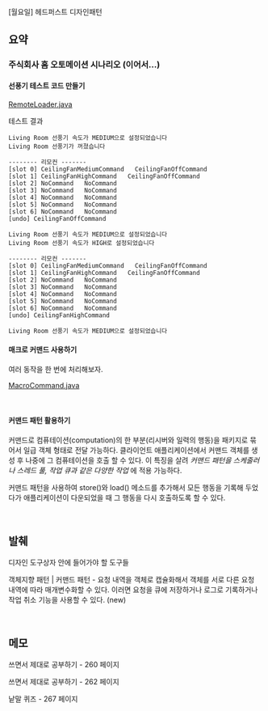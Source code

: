 [월요일] 헤드퍼스트 디자인패턴

## 요약

### 주식회사 홈 오토메이션 시나리오 (이어서...)

#### 선풍기 테스트 코드 만들기

[RemoteLoader.java](../../headfirst-designpatterns/CommandPattern/IOTRemoteControlAddCeilingFan/src/RemoteLoader.java)

테스트 결과

```
Living Room 선풍기 속도가 MEDIUM으로 설정되었습니다
Living Room 선풍기가 꺼졌습니다

-------- 리모컨 -------
[slot 0] CeilingFanMediumCommand   CeilingFanOffCommand
[slot 1] CeilingFanHighCommand   CeilingFanOffCommand
[slot 2] NoCommand   NoCommand
[slot 3] NoCommand   NoCommand
[slot 4] NoCommand   NoCommand
[slot 5] NoCommand   NoCommand
[slot 6] NoCommand   NoCommand
[undo] CeilingFanOffCommand

Living Room 선풍기 속도가 MEDIUM으로 설정되었습니다
Living Room 선풍기 속도가 HIGH로 설정되었습니다

-------- 리모컨 -------
[slot 0] CeilingFanMediumCommand   CeilingFanOffCommand
[slot 1] CeilingFanHighCommand   CeilingFanOffCommand
[slot 2] NoCommand   NoCommand
[slot 3] NoCommand   NoCommand
[slot 4] NoCommand   NoCommand
[slot 5] NoCommand   NoCommand
[slot 6] NoCommand   NoCommand
[undo] CeilingFanHighCommand

Living Room 선풍기 속도가 MEDIUM으로 설정되었습니다
```

#### 매크로 커맨드 사용하기

여러 동작을 한 번에 처리해보자.

[MacroCommand.java]()

</br>

#### 커맨드 패턴 활용하기

커맨드로 컴퓨테이션(computation)의 한 부분(리시버와 일력의 행동)을 패키지로 묶어서 일급 객체 형태로 전달 가능하다. 클라이언트 애플리케이션에서 커맨드 객체를 생성 후 나중에 그 컴퓨테이션을 호출 할 수 있다. 이 특징을 살려 _커맨드 패턴을 스케줄러나 스레드 풀, 작업 큐과 같은 다양한 작업_ 에 적용 가능하다.

커맨드 패턴을 사용하여 store()와 load() 메소드를 추가해서 모든 행동을 기록해 두었다가 애플리케이션이 다운되었을 때 그 행동을 다시 호출하도록 할 수 있다.

</br>

## 발췌

디자인 도구상자 안에 들어가야 할 도구들

객체지향 패턴 | 커맨드 패턴 - 요청 내역을 객체로 캡슐화해서 객체를 서로 다른 요청 내역에 따라 매개변수화할 수 있다. 이러면 요청을 큐에 저장하거나 로그로 기록하거나 작업 취소 기능을 사용할 수 있다. (new)

</br>

## 메모

쓰면서 제대로 공부하기 - 260 페이지

쓰면서 제대로 공부하기 - 262 페이지

낱말 퀴즈 - 267 페이지